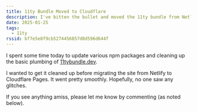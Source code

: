 ```yaml
---
title: 11ty Bundle Moved to Cloudflare
description: I've bitten the bullet and moved the 11ty bundle from Netlify to Cloudflare Pages.
date: 2025-01-25
tags:
  - 11ty
rssid: bf7e5e8f9cb5274456857d0d596d644f
---
```


I spent some time today to update various npm packages and cleaning up the basic plumbing of [11tybundle.dev](https://11tybundle.dev).

I wanted to get it cleaned up before migrating the site from Netlify to Cloudflare Pages. It went pretty smoothly. Hopefully, no one saw any glitches.

If you see anything amiss, please let me know by commenting (as noted below).

